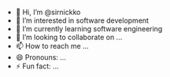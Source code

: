 - 👋 Hi, I’m @sirnickko
- 👀 I’m interested in software development
- 🌱 I’m currently learning software engineering
- 💞️ I’m looking to collaborate on ...
- 📫 How to reach me ...
- 😄 Pronouns: ...
- ⚡ Fun fact: ...

<!---
sirnickko/sirnickko is a ✨ special ✨ repository because its `README.md` (this file) appears on your GitHub profile.
You can click the Preview link to take a look at your changes.
--->
